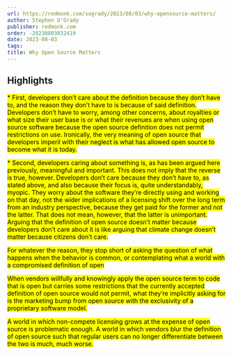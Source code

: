 ```yaml
---
url: https://redmonk.com/sogrady/2023/08/03/why-opensource-matters/
author: Stephen O'Grady
publisher: redmonk.com
order: -20230803032419
date: 2023-08-03
tags:
title: Why Open Source Matters
---
```


## Highlights
<mark>* First, developers don’t care about the definition because they don’t have to, and the reason they don’t have to is because of said definition. Developers don’t have to worry, among other concerns, about royalties or what size their user base is or what their revenues are when using open source software because the open source definition does not permit restrictions on use. Ironically, the very meaning of open source that developers imperil with their neglect is what has allowed open source to become what it is today.</mark>

<mark>* Second, developers caring about something is, as has been argued here previously, meaningful and important. This does not imply that the reverse is true, however. Developers don’t care because they don’t have to, as stated above, and also because their focus is, quite understandably, myopic. They worry about the software they’re directly using and working on that day, not the wider implications of a licensing shift over the long term from an industry perspective, because they get paid for the former and not the latter. That does not mean, however, that the latter is unimportant. Arguing that the definition of open source doesn’t matter because developers don’t care about it is like arguing that climate change doesn’t matter because citizens don’t care.</mark>

<mark>For whatever the reason, they stop short of asking the question of what happens when the behavior is common, or contemplating what a world with a compromised definition of open</mark>

<mark>When vendors willfully and knowingly apply the open source term to code that is open but carries some restrictions that the currently accepted definition of open source would not permit, what they’re implicitly asking for is the marketing bump from open source with the exclusivity of a proprietary software model.</mark>

<mark>A world in which non-compete licensing grows at the expense of open source is problematic enough. A world in which vendors blur the definition of open source such that regular users can no longer differentiate between the two is much, much worse.</mark>